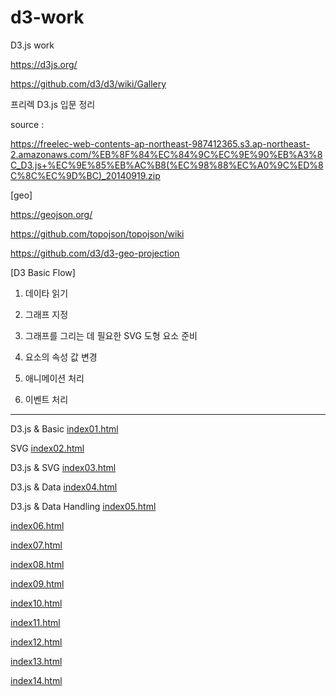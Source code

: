 # d3-work
D3.js work

https://d3js.org/

https://github.com/d3/d3/wiki/Gallery

프리렉 D3.js 입문 정리

 source : 

 https://freelec-web-contents-ap-northeast-987412365.s3.ap-northeast-2.amazonaws.com/%EB%8F%84%EC%84%9C%EC%9E%90%EB%A3%8C_D3.js+%EC%9E%85%EB%AC%B8(%EC%98%88%EC%A0%9C%ED%8C%8C%EC%9D%BC)_20140919.zip

[geo]

https://geojson.org/

https://github.com/topojson/topojson/wiki

https://github.com/d3/d3-geo-projection


[D3 Basic Flow]

1. 데이타 읽기

2. 그래프 지정

3. 그래프를 그리는 데 필요한  SVG 도형 요소 준비

4. 요소의 속성 값 변경

5. 애니메이션 처리 

6. 이벤트 처리 

------------------------------------------------
D3.js & Basic
[index01.html](https://github.com/devsunset/d3-work/blob/main/index01.html)

SVG
[index02.html](https://github.com/devsunset/d3-work/blob/main/index02.html)

D3.js & SVG
[index03.html](https://github.com/devsunset/d3-work/blob/main/index03.html)

D3.js & Data
[index04.html](https://github.com/devsunset/d3-work/blob/main/index04.html)

D3.js & Data Handling
[index05.html](https://github.com/devsunset/d3-work/blob/main/index05.html)

[index06.html](https://github.com/devsunset/d3-work/blob/main/index06.html)

[index07.html](https://github.com/devsunset/d3-work/blob/main/index07.html)

[index08.html](https://github.com/devsunset/d3-work/blob/main/index08.html)

[index09.html](https://github.com/devsunset/d3-work/blob/main/index09.html)

[index10.html](https://github.com/devsunset/d3-work/blob/main/index10.html)

[index11.html](https://github.com/devsunset/d3-work/blob/main/index11.html)

[index12.html](https://github.com/devsunset/d3-work/blob/main/index12.html)

[index13.html](https://github.com/devsunset/d3-work/blob/main/index13.html)

[index14.html](https://github.com/devsunset/d3-work/blob/main/index14.html)



